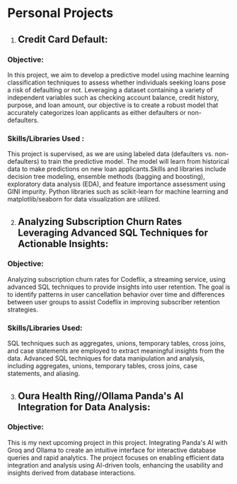 # Personal Projects 
1. ## Credit Card Default:
### Objective:
In this project, we aim to develop a predictive model using machine learning classification techniques to assess whether individuals seeking loans pose a risk of defaulting or not. Leveraging a dataset containing a variety of independent variables such as checking account balance, credit history, purpose, and loan amount, our objective is to create a robust model that accurately categorizes loan applicants as either defaulters or non-defaulters.

### Skills/Libraries Used :
This project is supervised, as we are using labeled data (defaulters vs. non-defaulters) to train the predictive model. The model will learn from historical data to make predictions on new loan applicants.Skills and libraries include decision tree modeling, ensemble methods (bagging and boosting), exploratory data analysis (EDA), and feature importance assessment using GINI impurity. Python libraries such as scikit-learn for machine learning and matplotlib/seaborn for data visualization are utilized.

2. ## Analyzing Subscription Churn Rates Leveraging Advanced SQL Techniques for Actionable Insights:
### Objective:
Analyzing subscription churn rates for Codeflix, a streaming service, using advanced SQL techniques to provide insights into user retention. The goal is to identify patterns in user cancellation behavior over time and differences between user groups to assist Codeflix in improving subscriber retention strategies.

### Skills/Libraries Used:
SQL techniques such as aggregates, unions, temporary tables, cross joins, and case statements are employed to extract meaningful insights from the data. Advanced SQL techniques for data manipulation and analysis, including aggregates, unions, temporary tables, cross joins, case statements, and aliasing.

3. ## Oura Health Ring//Ollama Panda's AI Integration for Data Analysis:
### Objective:
This is my next upcoming project in this project. Integrating Panda's AI with Groq and Ollama to create an intuitive interface for interactive database queries and rapid analytics. The project focuses on enabling efficient data integration and analysis using AI-driven tools, enhancing the usability and insights derived from database interactions.
